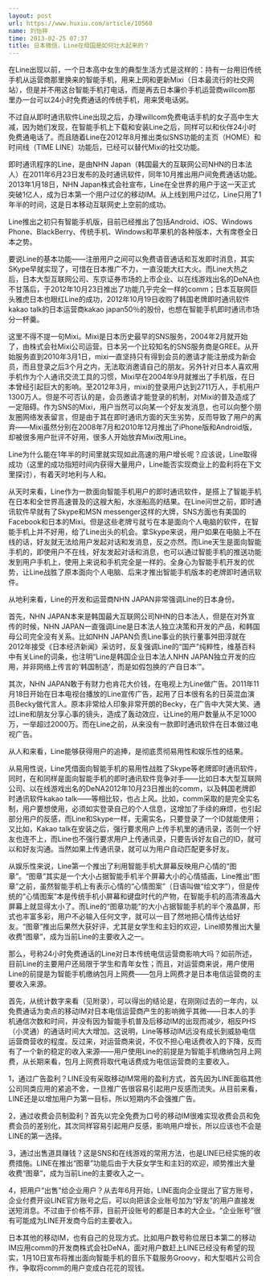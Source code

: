 ```yaml
---
layout: post
url: https://www.huxiu.com/article/10560
name: 刘怡祥
time: 2013-02-25 07:37
title: 日本微信，Line在母国是如何壮大起来的？
---
```

在Line出现以前，一个日本高中女生的典型生活方式是这样的：持有一台用旧传统手机从运营商那里换来的智能手机，用来上网和更新Mixi（日本最流行的社交网站），但是并不用这台智能手机打电话，而是再去日本廉价手机运营商willcom那里办一台可以24小时免费通话的传统手机，用来煲电话粥。

不过自从即时通讯软件Line出现之后，办理willcom免费电话手机的女子高中生大减，因为她们发现，在智能手机上下载和安装Line之后，同样可以和伙伴24小时免费通电话了。而且随着Line在2012年8月推出类似SNS功能的主页（HOME）和时间线（TIME LINE）功能后，已经可以替代Mixi的社交功能。

即时通讯程序的Line，是由NHN Japan（韩国最大的互联网公司NHN的日本法人）在2011年6月23日发布的及时通讯软件，同年10月推出用户间免费通话功能。2013年1月18日，NHN Japan株式会社宣布，Line在全世界的用户于这一天正式突破1亿人，成为日本第一个用户过亿的移动IM。从上线到用户过亿，Line只用了1年半的时间，这是日本移动互联网史上空前的成功。

Line推出之初只有智能手机版，目前已经推出了包括Android、iOS、Windows Phone、BlackBerry、传统手机、Windows和苹果机的各种版本，大有席卷全日本之势。

要说Line的基本功能——注册用户之间可以免费语音通话和互发即时消息，其实SKype早就实现了，可惜在日本推广不力，一直没能大红大火。而Line大热之后，日本大型互联网公司、东京证券市场的上市企业、以在线游戏出名的DeNA也不甘落后，于2012年10月23日推出了功能几乎完全一样的comm；日本互联网巨头雅虎日本也眼红Line的成功，2012年10月19日收购了韩国老牌即时通讯软件kakao talk的日本运营商kakao japan50％的股份，也想在智能手机即时通讯市场分一杯羹。

这里不得不提一句Mixi。Mixi是日本历史最早的SNS服务，2004年2月就开始了，由株式会社Mixi公司运营。日本另一个比较知名的SNS服务商是GREE。从开始服务直到2010年3月1日，mixi一直坚持只有得到会员的邀请才能注册成为新会员，而且登录之后3个月之内，无法取消邀请自己的朋友。另外针对日本人喜欢用手机作为个人通讯交流工具的习惯，Mixi早在2004年9月就推出了手机版，在日本曾经引起巨大的影响。至2012年3月，mixi的登录用户达到2711万人，手机用户1300万人。但是不可否认的是，会员邀请才能登录的机制，对Mixi的普及造成了一定阻碍。作为SNS的Mixi，用户当然可以向某一个好友发消息，也可以向整个朋友圈网络发表留言，但是由于其在即时通讯方面的天生劣势，反而导致了用户的离弃——Mixi虽然分别在2008年7月和2010年12月推出了iPhone版和Android版，却被很多用户批评不好用，很多人开始放弃Mixi改用Line。

Line为什么能在1年半的时间里就实现如此高速的用户增长呢？应该说，Line取得成功（这里的成功指短时间内获得大量用户，Line能否实现商业上的盈利将在下文里探讨），有着天时地利与人和。

从天时来看，Line作为一款面向智能手机用户的即时通讯软件，是搭上了智能手机在日本和全世界高速普及的这艘大船，水涨船高的结果。在Line问世之前，即时通讯软件早就有了Skype和MSN messenger这样的大牌，SNS方面也有美国的Facebook和日本的Mixi。但是这些老牌亏就亏在本是面向个人电脑的软件，在智能手机上并不好用，给了Line出头的机会。拿Skype来说，用户如果在电脑上不在线的话，好友就无法给用户发起对话和发消息，反之亦然。而Line天生是面向智能手机的，即使用户不在线，好友发起对话和消息，也可以通过智能手机的推送功能发到用户手机上，使用上来说和手机完全是一样的。全身心为智能手机开发的优势，让Line战胜了原本面向个人电脑、后来才推出智能手机版本的老牌即时通讯软件。

从地利来看，Line的开发和运营商NHN JAPAN非常强调Line的日本身份。

首先，NHN JAPAN本来是韩国最大互联网公司NHN的日本法人，但是在对外宣传的时候，NHN JAPAN一直强调Line是日本法人独立决策和开发的产品，和韩国母公司完全没有关系。比如NHN JAPAN负责Line事业的执行董事舛田淳就在2012年接受《日本经济新闻》采访时，反复强调Line的“国产”纯粹性，维基百科中有关Line的词条，也注明“Line是韩国企业日本法人NHN JAPAN独立开发的应用，并非网络上传言的‘韩国制造’，而是如假包换的‘产自日本’”。

其次，NHN JAPAN敢于有财力也肯花大价钱，在电视上为Line做广告。2011年11月18日开始在日本电视台播放的Line宣传广告，起用了日本很有名的日英混血演员Becky做代言人。原本非常给人印象非常开朗的Becky，在广告中大哭大笑、通过Line和朋友分享心事的镜头，造成了轰动效应，让Line的用户数量从不足1000万，一举超过2000万。而在Line之前，从来没有一款即时通讯软件在日本做过电视广告。

从人和来看，Line能够获得用户的追捧，是彻底贯彻易用性和娱乐性的结果。

从易用性说，Line凭借面向智能手机的易用性战胜了Skype等老牌即时通讯软件，同时，在和同样是面向智能手机的即时通讯软件竞争对手——比如日本大型互联网公司、以在线游戏出名的DeNA2012年10月23日推出的comm，以及韩国老牌即时通讯软件kakao talk——等相比较，也占上风。比如，comm采取的是完全实名制，用户要想使用，必须如实登录自己的个人信息，这增加了手续的麻烦，也引起部分用户的反感，而Line和Skype一样，无需实名，只要登录了一个ID就能使用；又比如，Kakao talk在安装之后，强行要求用户上传手机里的通讯录，否则一个好友也连不上，而Line也不强行要求用户上传通讯录，只要告诉好友自己的ID，就可以和好友沟通。当然如果上传通讯录，就可以为用户自动匹配更多好友。

从娱乐性来说，Line第一个推出了利用智能手机大屏幕反映用户心情的“图章”。“图章”其实是一个大小占据智能手机半个屏幕大小的心情插画，Line推出“图章”之前，虽然智能手机上有表示心情的“心情图案”（日语叫做“绘文字”），但是传统的“心情图案”本是传统手机小屏幕和键盘时代的产物，在智能手机的高清液晶大屏幕上就显得太小了。而Line的“图章功能”的大小占据智能手机的半个液晶屏，形式也丰富多彩，用户不必输入任何文字，就可以一目了然地把心情传达给好友。“图章”推出后果然大获好评，尤其是女学生和主妇的欢迎，Line顺势推出大量收费“图章”，成为当前Line的主要收入之一。

那么，号称24小时免费通话的Line对日本传统电信运营商影响大吗？如前所述，目前Line的主要用户还局限于学生和青年女性；而且，对运营商来说，用户使用Line的前提是为智能手机缴纳包月上网费——包月上网费才是日本电信运营商的主要收入来源。

首先，从统计数字来看（见附录），可以得出的结论是，在刚刚过去的一年内，以免费通话为卖点的移动IM对日本电信运营商产生的影响微乎其微——日本人的手机通信次数和时间，并没有因为智能手机普及后移动IM的出现而减少，相反PHS（小灵通）的通话时间大大增加。这说明，Line等移动IM远没有成长到威胁电信运营商营收的程度。反过来，对运营商来说，不仅不担心电话费收入的下降，反而有了一个新的稳定的收入来源——用户使用Line的前提是为智能手机缴纳包月上网费，从长期来看，包月上网费将取代电话费成为电信运营商的主要收入。

1，通过广告盈利？LINE没有采取移动IM常用的盈利方式，首先因为LINE面临其他公司同类应用的紧追不舍，一旦推广告很容易引起用户反感而流失。从目前来看，LINE还是以增加用户为第一目标，所以短期内不会强推广告。

2，通过收费会员制盈利？首先以完全免费为口号的移动IM很难实现收费会员和免费会员的差别化，其次同样容易引起用户反感，影响用户增长，所以应该也不会是LINE的第一选择。

3，通过出售道具赚钱？这是SNS和在线游戏的常用方法，也是LINE已经实施的收费措施。LINE在推出“图章”功能后由于大获女学生和主妇的欢迎，顺势推出大量收费“图章”，成为当前Line的主要收入之一。

4，把用户“出售”给企业用户？从去年6月开始，LINE面向企业提出了官方账号，企业付费开设LINE官方账号之后，可以向把该企业账号加为“好友”的用户直接发送短消息。不过由于价格不菲，目前开设账号的都是日本的大企业。“企业账号”很有可能成为LINE开发商今后的主要收入。

日本其他的移动IM，也有自己的兑现方式。比如用户数号称位居日本第二的移动IM应用comm的开发商株式会社DeNA，面对用户数赶上LINE已经没有希望的现实，1月10日宣布将推出面向智能手机的音乐下载服务Groovy，和大型唱片公司合作，争取将comm的用户变成白花花的现钱。

